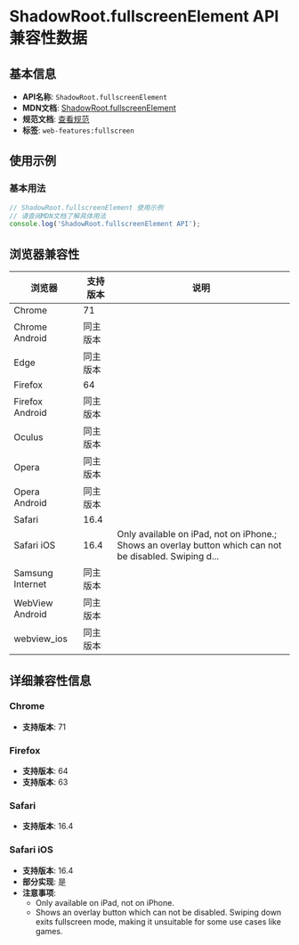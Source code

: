 # ShadowRoot.fullscreenElement API 兼容性数据

## 基本信息

- **API名称**: `ShadowRoot.fullscreenElement`
- **MDN文档**: [ShadowRoot.fullscreenElement](https://developer.mozilla.org/docs/Web/API/ShadowRoot/fullscreenElement)
- **规范文档**: [查看规范](https://fullscreen.spec.whatwg.org/#ref-for-dom-document-fullscreenelement②)
- **标签**: `web-features:fullscreen`

## 使用示例

### 基本用法

```javascript
// ShadowRoot.fullscreenElement 使用示例
// 请查阅MDN文档了解具体用法
console.log('ShadowRoot.fullscreenElement API');
```

## 浏览器兼容性

| 浏览器 | 支持版本 | 说明 |
|--------|----------|------|
| Chrome | 71 |  |
| Chrome Android | 同主版本 |  |
| Edge | 同主版本 |  |
| Firefox | 64 |  |
| Firefox Android | 同主版本 |  |
| Oculus | 同主版本 |  |
| Opera | 同主版本 |  |
| Opera Android | 同主版本 |  |
| Safari | 16.4 |  |
| Safari iOS | 16.4 | Only available on iPad, not on iPhone.; Shows an overlay button which can not be disabled. Swiping d... |
| Samsung Internet | 同主版本 |  |
| WebView Android | 同主版本 |  |
| webview_ios | 同主版本 |  |

## 详细兼容性信息

### Chrome

- **支持版本**: 71

### Firefox

- **支持版本**: 64
- **支持版本**: 63

### Safari

- **支持版本**: 16.4

### Safari iOS

- **支持版本**: 16.4
- **部分实现**: 是
- **注意事项**:
  - Only available on iPad, not on iPhone.
  - Shows an overlay button which can not be disabled. Swiping down exits fullscreen mode, making it unsuitable for some use cases like games.

